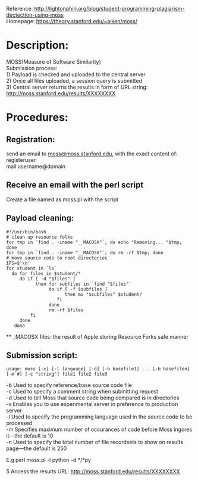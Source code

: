 Reference: http://lightonphiri.org/blog/student-programming-plagiarism-dectection-using-moss  
Homepage: https://theory.stanford.edu/~aiken/moss/  

# Description:  
   MOSS(Measure of Software Similarity)  
   Submission process:   
    1) Payload is checked and uploaded to the central server  
    2) Once all files uploaded, a session query is submitted  
    3) Central server returns the results in form of URL string: http://moss.stanford.edu/results/XXXXXXXX  

# Procedures:  

## Registration:  
  send an email to moss@moss.stanford.edu, with the exact content of:  
  registeruser  
  mail username@domain  
  
## Receive an email with the perl script  
  Create a file named as moss.pl with the script  

## Payload cleaning:  
  ```
  #!/usr/bin/bash  
  # clean up resource folks  
  for tmp in `find . -iname "__MACOSX"`; do echo "Removing... "$tmp; done  
  for tmp in `find . -iname "__MACOSX"`; do rm -rf $tmp; done  
  # move source code to root directories  
  IFS=$'\n'  
  for student in `ls`  
    do for files in $student/*  
       do if [ -d "$files" ]  
             then for subfiles in `find "$files"`  
                  do if [ -f $subfiles ]  
                        then mv "$subfiles" $student/  
                     fi  
                  done  
                  rm -rf $files  
           fi  
       done  
     done  
  ```  
  ** _MACOSX files: the result of Apple storing Resource Forks safe manner  
  
## Submission script:  
  `usage: moss [-x] [-l language] [-d] [-b basefile1] ... [-b basefilen] [-m #] [-c "string"] file1 file2 file3`  
  
  -b Used to specify reference/base source code file  
  -c Used to specify a comment string when submitting request  
  -d Used to tell Moss that source code being compared is in directories  
  -x Enables you to use experimental server in preference to production server  
  -l Used to specify the programming language used in the source code to be processed  
  -m Specifies maximum number of occurances of code before Moss ingores it—the default is 10  
  -n Used to specify the total number of file recordsets to show on results page—the default is 250  
  
  E.g perl moss.pl -l python -d */*py  
  
5 Access the results URL: http://moss.stanford.edu/results/XXXXXXXX  
  
